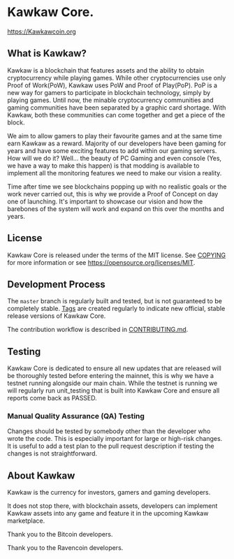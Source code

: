 Kawkaw Core.
==================================

https://Kawkawcoin.org

What is Kawkaw?
-----------------
Kawkaw is a blockchain that features assets and the ability to obtain cryptocurrency while playing games. While other cryptocurrencies use only Proof of Work(PoW), Kawkaw uses PoW and Proof of Play(PoP). PoP is a new way for gamers to participate in blockchain technology, simply by playing games. Until now, the minable cryptocurrency communities and gaming communities have been separated by a graphic card shortage. With Kawkaw, both these communities can come together and get a piece of the block. 

We aim to allow gamers to play their favourite games and at the same time earn Kawkaw as a reward. Majority of our developers have been gaming for years and have some exciting features to add within our gaming servers. How will we do it? Well... the beauty of PC Gaming and even console (Yes, we have a way to make this happen) is that modding is available to implement all the monitoring features we need to make our vision a reality.

Time after time we see blockchains popping up with no realistic goals or the work never carried out, this is why we provide a Proof of Concept on day one of launching. It's important to showcase our vision and how the barebones of the system will work and expand on this over the months and years.

License
-------

Kawkaw Core is released under the terms of the MIT license. See [COPYING](COPYING) for more
information or see https://opensource.org/licenses/MIT.

Development Process
-------------------

The `master` branch is regularly built and tested, but is not guaranteed to be
completely stable. [Tags](https://github.com/KawkawChain/Kawkaw/tags) are created
regularly to indicate new official, stable release versions of Kawkaw Core.

The contribution workflow is described in [CONTRIBUTING.md](CONTRIBUTING.md).

Testing
-------
Kawkaw Core is dedicated to ensure all new updates that are released will be thoroughly tested before entering the mainnet, this is why we have a testnet running alongside our main chain. While the testnet is running we will regularly run unit_testing that is built into Kawkaw Core and ensure all reports come back as PASSED.


### Manual Quality Assurance (QA) Testing

Changes should be tested by somebody other than the developer who wrote the
code. This is especially important for large or high-risk changes. It is useful
to add a test plan to the pull request description if testing the changes is
not straightforward.

About Kawkaw
--------------

Kawkaw is the currency for investors, gamers and gaming developers. 

It does not stop there, with blockchain assets, developers can implement Kawkaw assets into any game and feature it in the upcoming Kawkaw marketplace.

Thank you to the Bitcoin developers.

Thank you to the Ravencoin developers.
